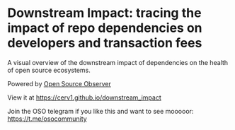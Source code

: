 # Downstream Impact: tracing the impact of repo dependencies on developers and transaction fees

A visual overview of the downstream impact of dependencies on the health of open source ecosystems.

Powered by [Open Source Observer](https://www.opensource.observer)

View it at https://cerv1.github.io/downstream_impact

Join the OSO telegram if you like this and want to see mooooor: https://t.me/osocommunity
